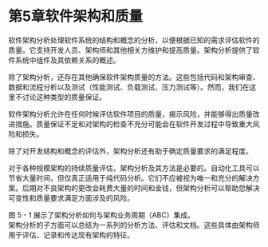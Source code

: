 # 第5章软件架构和质量

软件架构分析处理软件系统的结构和概念的分析，以便根据已知的需求评估软件的质量。它支持开发人员、架构师和其他相关方维护和提高质量。架构分析提供了软件系统中组件及其依赖关系的概述。

除了架构分析，还存在其他确保软件架构质量的方法。这些包括代码和架构审查、数据和流程分析以及测试（性能测试、负载测试、压力测试等）。然而，我们在这里不讨论这种类型的质量保证。

软件架构分析允许在任何时候评估软件项目的质量，揭示风险，并能够得出质量改进措施。质量保证不足和对架构的检查不充分可能会在软件开发过程中导致重大风险和损失。

除了对开发结构和概念的评估外，架构分析还有助于确定质量要求的满足程度。

对于各种规模架构的持续质量评估，架构分析及其方法是必要的。自动化工具可以节省大量时间，但仅真正适用于纯代码分析。它们不应被视为唯一和充分的解决方案。后期对不良架构的更改会耗费大量的时间和金钱，但架构分析可以帮助您解决可变性和质量要求满足方面涉及的风险。

图 5 - 1 展示了架构分析如何与架构业务周期（ABC）集成。\
架构分析的子方面可以总结为一系列的分析方法、评估和文档。这些具体由架构师用于评估、记录和传达现有架构的特征。

